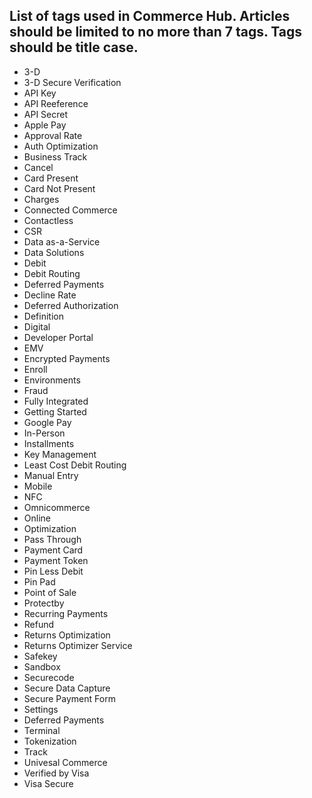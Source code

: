 List of tags used in Commerce Hub. Articles should be limited to no more than 7 tags. Tags should be title case.
---------------
- 3-D
- 3-D Secure Verification
- API Key
- API Reeference
- API Secret
- Apple Pay 
- Approval Rate
- Auth Optimization
- Business Track
- Cancel
- Card Present
- Card Not Present
- Charges
- Connected Commerce
- Contactless
- CSR
- Data as-a-Service
- Data Solutions
- Debit
- Debit Routing
- Deferred Payments
- Decline Rate
- Deferred Authorization
- Definition
- Digital
- Developer Portal
- EMV
- Encrypted Payments
- Enroll
- Environments
- Fraud
- Fully Integrated
- Getting Started
- Google Pay
- In-Person
- Installments
- Key Management
- Least Cost Debit Routing
- Manual Entry
- Mobile
- NFC
- Omnicommerce
- Online
- Optimization
- Pass Through
- Payment Card
- Payment Token
- Pin Less Debit
- Pin Pad
- Point of Sale
- Protectby
- Recurring Payments
- Refund
- Returns Optimization
- Returns Optimizer Service
- Safekey
- Sandbox
- Securecode
- Secure Data Capture
- Secure Payment Form
- Settings
- Deferred Payments
- Terminal
- Tokenization
- Track
- Univesal Commerce
- Verified by Visa
- Visa Secure
